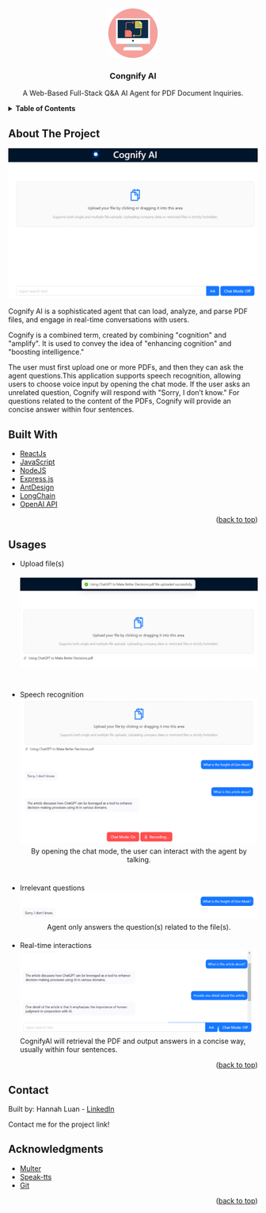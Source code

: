 <a id="readme-top"></a>

<!-- PROJECT LOGO -->
<br />
<div align="center">
  <a href="https://github.com/github_username/repo_name">
    <img src="Images/logo.svg" alt="Logo" width="100" height="100">
  </a>

<h3 align="center">Congnify AI</h3>

  <p align="center">
    A Web-Based Full-Stack Q&ampA AI Agent for PDF Document Inquiries.
    <br />
  </p>
</div>


<!-- TABLE OF CONTENTS -->
<details>
  <summary><strong>Table of Contents</strong></summary>
  <ol>
    <li>
      <a href="#about-the-project">About The Project</a>
    </li>
    <li>
      <a href="#built-with">Built With</a>
    </li>
    <li><a href="#usages">Usages</a></li>
    <li><a href="#contact">Contact</a></li>
    <li><a href="#acknowledgments">Acknowledgments</a></li>
  </ol>
</details>



<!-- ABOUT THE PROJECT -->
## About The Project

![Home Page Screenshot][homepage-screenshot]

Cognify AI is a sophisticated agent that can load, analyze, and parse PDF files, and engage in real-time conversations with users. 

Cognify is a combined term, created by combining "cognition" and "amplify". It is used to convey the idea of "enhancing cognition" and "boosting intelligence."

The user must first upload one or more PDFs, and then they can ask the agent questions.This application supports speech recognition, allowing users to choose voice input by opening the chat mode. If the user asks an unrelated question, Cognify will respond with "Sorry, I don’t know." For questions related to the content of the PDFs, Cognify will provide an concise answer within four sentences.

## Built With

* [ReactJs][React-url]
* [JavaScript](https://www.javascript.com/)
* [NodeJS](https://nodejs.org/en)
* [Express.js](https://expressjs.com/)
* [AntDesign](https://ant.design/)
* [LongChain](https://www.langchain.com/)
* [OpenAI API](https://platform.openai.com/)
  

<p align="right">(<a href="#readme-top">back to top</a>)</p>

## Usages
 <div>
    <ul>
        <li>Upload file(s)</li>
          <a href="https://github.com/hqluan/CognifyAI-Introduction">
          <img src="Images/Upload PDF.png" style="margin-top: 20px; margin-right: 10px;">
          </a>
        <p style="margin: 0; height: 20px;">&nbsp;</p>
        <li style="margin-top: 20px;">Speech recognition</li>
          <a href="https://github.com/hqluan/CognifyAI-Introduction">
          <img src="Images/Speech Recognition.png" style="margin-right: 10px;">
          </a>
          <figcaption style="text-align: center; margin-top: 5px;">
            By opening the chat mode, the user can interact with the agent by talking.
          </figcaption>
        <p style="margin: 0; height: 20px;">&nbsp;</p>
        <li style="margin-top: 20px;">Irrelevant questions</li>
          <a href="https://github.com/hqluan/CognifyAI-Introduction">
          <img src="Images/Ask inrelevant question.png" alt="Crime Page" style="margin-right: 10px;">
          </a>
          <figcaption style="text-align: center; margin-top: 5px;">
            Agent only answers the question(s) related to the file(s).
          </figcaption>
        <p style="margin: 0; height: 20px;">&nbsp;</p>
        <li>Real-time interactions</li>
          <a href="https://github.com/hqluan/SafeStayNY-Introduction">
          <img src="Images/Q&A.png">
          </a>
          <figcaption style="margin-top: 5px;">
            CognifyAI will retrieval the PDF and output answers in a concise way, usually within four sentences. 
          </figcaption>
    </ul>
</div>

<p align="right">(<a href="#readme-top">back to top</a>)</p>


<!-- CONTACT -->
## Contact

Built by: Hannah Luan - [LinkedIn][linkedin-url]

Contact me for the project link!



<!-- ACKNOWLEDGMENTS -->
## Acknowledgments

* [Multer](https://www.npmjs.com/package/multer)
* [Speak-tts](https://www.npmjs.com/package/speak-tts)
* [Git](https://github.com/)

<p align="right">(<a href="#readme-top">back to top</a>)</p>



<!-- MARKDOWN LINKS & IMAGES -->
[linkedin-url]: https://www.linkedin.com/in/hannahluan/
[React.js]: https://img.shields.io/badge/React-20232A?style=for-the-badge&logo=react&logoColor=61DAFB
[React-url]: https://reactjs.org/
[homepage-screenshot]: Images/Introduction.png

